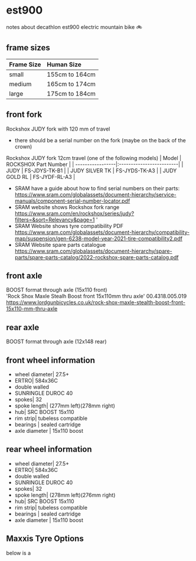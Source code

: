 # est900
notes about decathlon est900 electric mountain bike :bike:

## frame sizes
| Frame Size    | Human Size     | 
| ------------|:-----------------|
| small       | 155cm to 164cm   | 
| medium      | 165cm to 174cm   |
| large       | 175cm to 184cm   |

## front fork
Rockshox JUDY fork with 120 mm of travel <br>
- there should be a serial number on the fork (maybe on the back of the crown)

Rockshox JUDY fork 12cm travel (one of the following models)
| Model            | ROCKSHOX Part Number     | 
| -----------------|:-------------------------|
| JUDY             |      FS-JDYS-TK-B1       | 
| JUDY SILVER TK   |      FS-JYDS-TK-A3       |
| JUDY GOLD RL     |      FS-JYDF-RL-A3       |


- SRAM have a guide about how to find serial numbers on their parts: <br>
https://www.sram.com/globalassets/document-hierarchy/service-manuals/component-serial-number-locator.pdf
- SRAM website shows Rockshox fork range <br>
https://www.sram.com/en/rockshox/series/judy?filters=&sort=Relevancy&page=1 '
- SRAM Website shows tyre compatibility PDF <br>
https://www.sram.com/globalassets/document-hierarchy/compatibility-map/suspension/gen-6238-model-year-2021-tire-compatibility2.pdf
- SRAM Website spare parts catalogue <br>
https://www.sram.com/globalassets/document-hierarchy/spare-parts/spare-parts-catalog/2022-rockshox-spare-parts-catalog.pdf


## front axle
BOOST format through axle (15x110 front) <br>
'Rock Shox Maxle Stealh Boost front 15x110mm thru axle'
00.4318.005.019 <br>
https://www.lordgunbicycles.co.uk/rock-shox-maxle-stealth-boost-front-15x110-mm-thru-axle

## rear axle
BOOST format through axle (12x148 rear) 


## front wheel information
- wheel diameter| 27.5+
- ERTRO| 584x36C
- double walled
- SUNRINGLE DUROC 40
- spokes| 32
- spoke length| (277mm left)(278mm right)
- hub| SRC BOOST 15x110
- rim strip| tubeless compatible
- bearings | sealed cartridge
- axle diameter | 15x110 boost 


## rear wheel information
- wheel diameter| 27.5+
- ERTRO| 584x36C
- double walled
- SUNRINGLE DUROC 40
- spokes| 32
- spoke length| (278mm left)(276mm right)
- hub| SRC BOOST 15x110
- rim strip| tubeless compatible
- bearings | sealed cartridge
- axle diameter | 15x110 boost 


## Maxxis Tyre Options
below is a




